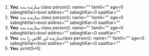 1. **You**: سازنده بده class person():
    name=""
    famili=""
    age=0
    sabeghkifari=bool
    addres=""
    sabeghKar=0
    saatKar=""
2. **You**: سازنده بده class person():
    name=""
    famili=""
    age=0
    sabeghkifari=bool
    addres=""
    sabeghKar=0
    saatKar=""
3. **You**: سازنده بده class person():
    name=""
    famili=""
    age=0
    sabeghkifari=bool
    addres=""
    sabeghKar=0
    saatKar=""
4. **You**: سازنده این کلاس را بدهclass person():
    name=""
    famili=""
    age=0
    sabeghkifari=bool
    addres=""
    sabeghKar=0
    saatKar=""
5. **You**: print(5*5)